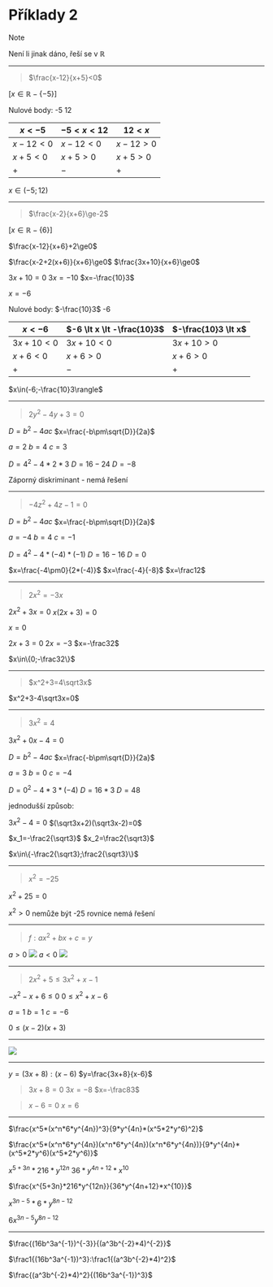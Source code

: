 # Příklady 2

>[!NOTE]
>Není li jinak dáno, řeší se v $\mathbb{R}$

---

>$\frac{x-12}{x+5}<0$

$[x\in\mathbb{R}-\{-5\}]$

Nulové body: -5 12

| $x \lt-5$  | $-5 \lt x \lt 12$ | $12 \lt x$ |
| ---------- | ----------------- | ---------- |
| $x-12\lt0$ | $x-12\lt0$        | $x-12\gt0$ |
| $x+5\lt0$  | $x+5\gt0$         | $x+5\gt0$           |
| $+$        | $-$               | $+$        |

$x\in(-5;12)$

---

>$\frac{x-2}{x+6}\ge-2$

$[x\in\mathbb{R}-\{6\}]$

$\frac{x-12}{x+6}+2\ge0$

$\frac{x-2+2(x+6)}{x+6}\ge0$
$\frac{3x+10}{x+6}\ge0$

$3x+10=0$
$3x=-10$
$x=-\frac{10}3$

$x=-6$

Nulové body: $-\frac{10}3$ -6

| $x \lt -6$  | $-6 \lt x \lt -\frac{10}3$ | $-\frac{10}3 \lt x$ |
| ----------- | -------------------------- | ------------------- |
| $3x+10\lt0$ | $3x+10\lt0$                | $3x+10\gt0$         |
| $x+6\lt0$   | $x+6\gt0$                  | $x+6\gt0$           |
| $+$         | $-$                        | $+$                   |

$x\in(-6;-\frac{10}3\rangle$

---

>$2y^2-4y+3=0$

$D=b^2-4ac$
$x=\frac{-b\pm\sqrt{D}}{2a}$

$a=2$
$b=4$
$c=3$

$D=4^2-4*2*3$
$D=16-24$
$D=-8$

Záporný diskriminant - nemá řešení

---

>$-4z^2+4z-1=0$

$D=b^2-4ac$
$x=\frac{-b\pm\sqrt{D}}{2a}$

$a=-4$
$b=4$
$c=-1$

$D=4^2-4*(-4)*(-1)$
$D=16-16$
$D=0$

$x=\frac{-4\pm0}{2*(-4)}$
$x=\frac{-4}{-8}$
$x=\frac12$

---

>$2x^2=-3x$

$2x^2+3x=0$
$x(2x+3)=0$

$x=0$

$2x+3=0$
$2x=-3$
$x=-\frac32$

$x\in\{0;-\frac32\}$

---

>$x^2+3=4\sqrt3x$

$x^2+3-4\sqrt3x=0$

---

>$3x^2=4$

$3x^2+0x-4=0$

$D=b^2-4ac$
$x=\frac{-b\pm\sqrt{D}}{2a}$

$a=3$
$b=0$
$c=-4$

$D=0^2-4*3*(-4)$
$D=16*3$
$D=48$

jednodušší způsob:

$3x^2-4=0$
$(\sqrt3x+2)(\sqrt3x-2)=0$

$x_1=-\frac2{\sqrt3}$
$x_2=\frac2{\sqrt3}$

$x\in\{-\frac2{\sqrt3};\frac2{\sqrt3}\}$

---

>$x^2=-25$

$x^2+25=0$

$x^2>0$
nemůže být -25
rovnice nemá řešení

---

>$f: ax^2+bx+c=y$

$a>0$
![](Pasted%20image%2020220908113126.png)
$a<0$
![](Pasted%20image%2020220908113147.png)


---

>$2x^2+5\le3x^2+x-1$

$-x^2-x+6\le0$
$0\le x^2+x-6$

$a=1$
$b=1$
$c=-6$

$0\le(x-2)(x+3)$

---

![](Pasted%20image%2020220919200541.png)

---

$y=(3x+8):(x-6)$
$y=\frac{3x+8}{x-6}$

>$3x+8=0$
>$3x=-8$
>$x=-\frac83$

> $x-6 = 0$
> $x=6$

---

$\frac{x^5*(x^n*6*y^{4n})^3}{9*y^{4n}*(x^5*2*y^6)^2}$

$\frac{x^5*(x^n*6*y^{4n})(x^n*6*y^{4n})(x^n*6*y^{4n})}{9*y^{4n}*(x^5*2*y^6)(x^5*2*y^6)}$

$x^{5+3n}*216*y^{12n}$
$36*y^{4n+12}*x^{10}$

$\frac{x^{5+3n}*216*y^{12n}}{36*y^{4n+12}*x^{10}}$

$x^{3n-5}*6*y^{8n-12}$

$6x^{3n-5}y^{8n-12}$

---

$\frac{(16b^3a^{-1})^{-3}}{(a^3b^{-2}*4)^{-2}}$

$\frac1{(16b^3a^{-1})^3}:\frac1{(a^3b^{-2}*4)^2}$

$\frac{(a^3b^{-2}*4)^2}{(16b^3a^{-1})^3}$
